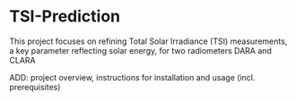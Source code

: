# TSI-Prediction
This project focuses on refining Total Solar Irradiance (TSI) measurements, a key parameter reflecting solar energy, for two radiometers DARA and CLARA

ADD: project overview, instructions for installation and usage (incl. prerequisites)
